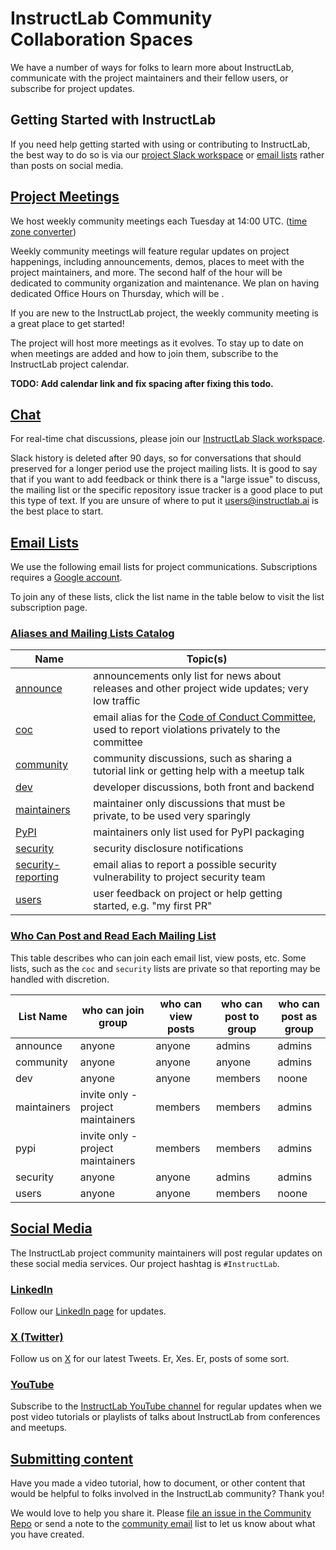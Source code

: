 # InstructLab Community Collaboration Spaces

We have a number of ways for folks to learn more about InstructLab, communicate with the project maintainers and their fellow users, or subscribe for project updates. 

## Getting Started with InstructLab

If you need help getting started with using or contributing to InstructLab, the best way to do so is via our [project Slack workspace](#chat) or [email lists](#list-catalog) rather than posts on social media.   

## [Project Meetings](#Project-Meetings)

We host weekly community meetings each Tuesday at 14:00 UTC. ([time zone converter](https://www.timeanddate.com/worldclock/meetingdetails.html?year=2024&month=5&day=14&hour=14&min=0&sec=0&p1=37&p2=43&p3=101&p4=224&p5=213&p6=771&p7=248&p8=2)) 

Weekly community meetings will feature regular updates on project happenings, including announcements, demos, places to meet with the project maintainers, and more. 
The second half of the hour will be dedicated to community organization and maintenance. 
We plan on having dedicated Office Hours on Thursday, which will be <TODO>.

If you are new to the InstructLab project, the weekly community meeting is a great place to get started!

The project will host more meetings as it evolves. To stay up to date on when meetings are added and how to join them, subscribe to the InstructLab project calendar. 

<b>TODO: Add calendar link and fix spacing after fixing this todo.</b>

## [Chat](#Chat)

For real-time chat discussions, please join our [InstructLab Slack workspace](https://github.com/instructlab/community/blob/main/InstructLabSlackGuide.md).

Slack history is deleted after 90 days, so for conversations that should preserved for a longer period use the project mailing lists. It is good to say that if you want to add feedback or think there is a "large issue" to discuss, the mailing list or the specific repository issue tracker is a good place to put this type of text. If you are unsure of where to put it <users@instructlab.ai> is the best place to start.

## [Email Lists](#Email-Lists)

We use the following email lists for project communications. Subscriptions requires a [Google account](https://www.google.com/account/about/).

To join any of these lists, click the list name in the table below to visit the list subscription page. 

### [Aliases and Mailing Lists Catalog](#List-Catalog)

Name | Topic(s) 
-- | --
[announce](https://groups.google.com/a/instructlab.ai/g/announce) | announcements only list for news about releases and other project wide updates; very low traffic
[coc](mailto:coc@instructlab.ai) | email alias for the [Code of Conduct Committee](https://github.com/instructlab/community/blob/main/COCC.md), used to report violations privately to the committee
[community](https://groups.google.com/a/instructlab.ai/g/community) | community discussions, such as sharing a tutorial link or getting help with a meetup talk
[dev](https://groups.google.com/a/instructlab.ai/g/dev) | developer discussions, both front and backend
[maintainers](https://groups.google.com/a/instructlab.ai/g/maintainers) | maintainer only discussions that must be private, to be used very sparingly
[PyPI](https://groups.google.com/a/instructlab.ai/g/pypi) | maintainers only list used for PyPI packaging
[security](https://groups.google.com/a/instructlab.ai/g/security)  | security disclosure notifications 
[security-reporting](mailto:security-reporting@instructlab.ai) | email alias to report a possible security vulnerability to project security team
[users](https://groups.google.com/a/instructlab.ai/g/users) | user feedback on project or help getting started, e.g. "my first PR"

### [Who Can Post and Read Each Mailing List](#List-Permissions)

This table describes who can join each email list, view posts, etc. Some lists, such as the <code>coc</code> and <code>security</code> lists are private so that reporting may be handled with discretion.

List Name | who can join group | who can view posts | who can post to group | who can post as group 
-- | -- | -- | -- | -- 
announce | anyone | anyone | admins | admins 
community | anyone | anyone | anyone | admins 
dev | anyone | anyone | members | noone 
maintainers | invite only - project maintainers | members | members | admins 
pypi | invite only - project maintainers | members | members | admins 
security | anyone | anyone | admins | admins 
users | anyone | anyone | members | noone 


## [Social Media](#Social-Media)

The InstructLab project community maintainers will post regular updates on these social media services. Our project hashtag is <code>#InstructLab</code>.

### [LinkedIn](#LinkedIn)

Follow our [LinkedIn page](https://www.linkedin.com/company/instructlab) for updates.

### [X (Twitter)](#X)

Follow us on [X](https://twitter.com/instructlab) for our latest Tweets. Er, Xes. Er, posts of some sort.

### [YouTube](#YouTube)

Subscribe to the [InstructLab YouTube channel](https://www.youtube.com/@InstructLab) for regular updates when we post video tutorials or playlists of talks about InstructLab from conferences and meetups. 

## [Submitting content](#submitting-content)

Have you made a video tutorial, how to document, or other content that would be helpful to folks involved in the InstructLab community? Thank you! 

We would love to help you share it. Please [file an issue in the Community Repo](https://github.com/instructlab/community/issues) or send a note to the [community email](https://groups.google.com/a/instructlab.ai/g/community) list to let us know about what you have created. 


